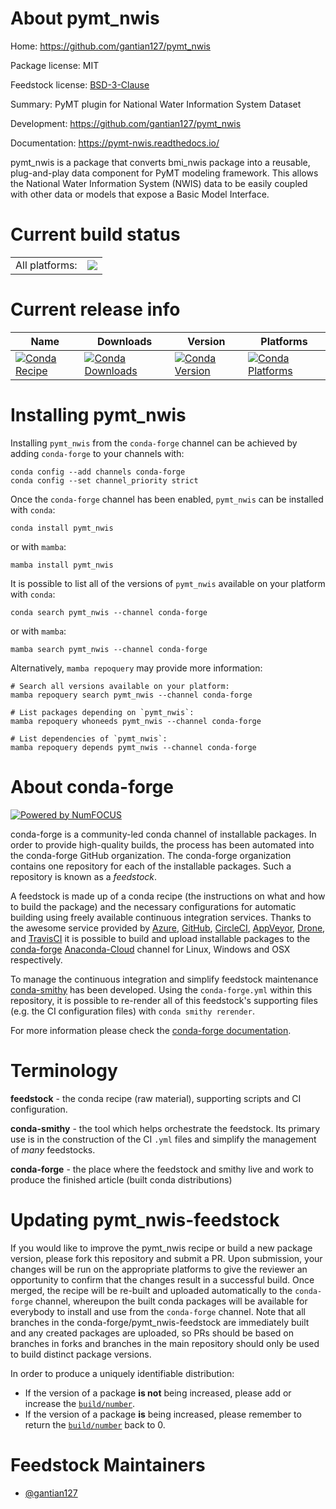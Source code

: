 About pymt_nwis
===============

Home: https://github.com/gantian127/pymt_nwis

Package license: MIT

Feedstock license: [BSD-3-Clause](https://github.com/conda-forge/pymt_nwis-feedstock/blob/main/LICENSE.txt)

Summary: PyMT plugin for National Water Information System Dataset

Development: https://github.com/gantian127/pymt_nwis

Documentation: https://pymt-nwis.readthedocs.io/

pymt_nwis is a package that converts bmi_nwis package into a reusable,
plug-and-play data component for PyMT modeling framework. This allows
the National Water Information System (NWIS) data to be easily coupled
with other data or models that expose a Basic Model Interface.


Current build status
====================


<table><tr><td>All platforms:</td>
    <td>
      <a href="https://dev.azure.com/conda-forge/feedstock-builds/_build/latest?definitionId=18345&branchName=main">
        <img src="https://dev.azure.com/conda-forge/feedstock-builds/_apis/build/status/pymt_nwis-feedstock?branchName=main">
      </a>
    </td>
  </tr>
</table>

Current release info
====================

| Name | Downloads | Version | Platforms |
| --- | --- | --- | --- |
| [![Conda Recipe](https://img.shields.io/badge/recipe-pymt_nwis-green.svg)](https://anaconda.org/conda-forge/pymt_nwis) | [![Conda Downloads](https://img.shields.io/conda/dn/conda-forge/pymt_nwis.svg)](https://anaconda.org/conda-forge/pymt_nwis) | [![Conda Version](https://img.shields.io/conda/vn/conda-forge/pymt_nwis.svg)](https://anaconda.org/conda-forge/pymt_nwis) | [![Conda Platforms](https://img.shields.io/conda/pn/conda-forge/pymt_nwis.svg)](https://anaconda.org/conda-forge/pymt_nwis) |

Installing pymt_nwis
====================

Installing `pymt_nwis` from the `conda-forge` channel can be achieved by adding `conda-forge` to your channels with:

```
conda config --add channels conda-forge
conda config --set channel_priority strict
```

Once the `conda-forge` channel has been enabled, `pymt_nwis` can be installed with `conda`:

```
conda install pymt_nwis
```

or with `mamba`:

```
mamba install pymt_nwis
```

It is possible to list all of the versions of `pymt_nwis` available on your platform with `conda`:

```
conda search pymt_nwis --channel conda-forge
```

or with `mamba`:

```
mamba search pymt_nwis --channel conda-forge
```

Alternatively, `mamba repoquery` may provide more information:

```
# Search all versions available on your platform:
mamba repoquery search pymt_nwis --channel conda-forge

# List packages depending on `pymt_nwis`:
mamba repoquery whoneeds pymt_nwis --channel conda-forge

# List dependencies of `pymt_nwis`:
mamba repoquery depends pymt_nwis --channel conda-forge
```


About conda-forge
=================

[![Powered by
NumFOCUS](https://img.shields.io/badge/powered%20by-NumFOCUS-orange.svg?style=flat&colorA=E1523D&colorB=007D8A)](https://numfocus.org)

conda-forge is a community-led conda channel of installable packages.
In order to provide high-quality builds, the process has been automated into the
conda-forge GitHub organization. The conda-forge organization contains one repository
for each of the installable packages. Such a repository is known as a *feedstock*.

A feedstock is made up of a conda recipe (the instructions on what and how to build
the package) and the necessary configurations for automatic building using freely
available continuous integration services. Thanks to the awesome service provided by
[Azure](https://azure.microsoft.com/en-us/services/devops/), [GitHub](https://github.com/),
[CircleCI](https://circleci.com/), [AppVeyor](https://www.appveyor.com/),
[Drone](https://cloud.drone.io/welcome), and [TravisCI](https://travis-ci.com/)
it is possible to build and upload installable packages to the
[conda-forge](https://anaconda.org/conda-forge) [Anaconda-Cloud](https://anaconda.org/)
channel for Linux, Windows and OSX respectively.

To manage the continuous integration and simplify feedstock maintenance
[conda-smithy](https://github.com/conda-forge/conda-smithy) has been developed.
Using the ``conda-forge.yml`` within this repository, it is possible to re-render all of
this feedstock's supporting files (e.g. the CI configuration files) with ``conda smithy rerender``.

For more information please check the [conda-forge documentation](https://conda-forge.org/docs/).

Terminology
===========

**feedstock** - the conda recipe (raw material), supporting scripts and CI configuration.

**conda-smithy** - the tool which helps orchestrate the feedstock.
                   Its primary use is in the construction of the CI ``.yml`` files
                   and simplify the management of *many* feedstocks.

**conda-forge** - the place where the feedstock and smithy live and work to
                  produce the finished article (built conda distributions)


Updating pymt_nwis-feedstock
============================

If you would like to improve the pymt_nwis recipe or build a new
package version, please fork this repository and submit a PR. Upon submission,
your changes will be run on the appropriate platforms to give the reviewer an
opportunity to confirm that the changes result in a successful build. Once
merged, the recipe will be re-built and uploaded automatically to the
`conda-forge` channel, whereupon the built conda packages will be available for
everybody to install and use from the `conda-forge` channel.
Note that all branches in the conda-forge/pymt_nwis-feedstock are
immediately built and any created packages are uploaded, so PRs should be based
on branches in forks and branches in the main repository should only be used to
build distinct package versions.

In order to produce a uniquely identifiable distribution:
 * If the version of a package **is not** being increased, please add or increase
   the [``build/number``](https://docs.conda.io/projects/conda-build/en/latest/resources/define-metadata.html#build-number-and-string).
 * If the version of a package **is** being increased, please remember to return
   the [``build/number``](https://docs.conda.io/projects/conda-build/en/latest/resources/define-metadata.html#build-number-and-string)
   back to 0.

Feedstock Maintainers
=====================

* [@gantian127](https://github.com/gantian127/)

